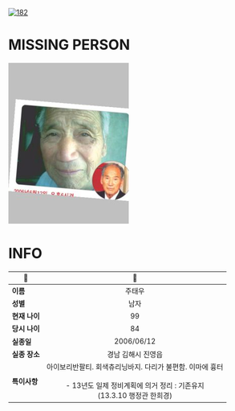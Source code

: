 [![182](https://img.shields.io/badge/%EC%8B%A4%EC%A2%85%EC%8B%A0%EA%B3%A0%EB%8A%94%20%EA%B5%AD%EB%B2%88%EC%97%86%EC%9D%B4-182-blue)](http://safe182.go.kr/index.do)

# MISSING PERSON

<img src="./missing_person.jpg">

# INFO

|🔑|💎|
|--|:--:|
|**이름**|주태우|
|**성별**|남자|
|**현재 나이**|99|
|**당시 나이**|84|
|**실종일**|2006/06/12|
|**실종 장소**|경남 김해시 진영읍 |
|**특이사항**|아이보리반팔티. 회색츄리닝바지. 다리가 불편함. 이마에 흉터</br></br>- 13년도 일제 정비계획에 의거 정리 : 기존유지</br>(13.3.10 행정관 한희경)|
